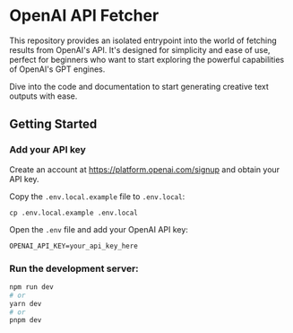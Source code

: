 # OpenAI API Fetcher

This repository provides an isolated entrypoint into the world of fetching results from OpenAI's API. It's designed for simplicity and ease of use, perfect for beginners who want to start exploring the powerful capabilities of OpenAI's GPT engines.

Dive into the code and documentation to start generating creative text outputs with ease.

## Getting Started

### Add your API key

Create an account at https://platform.openai.com/signup and obtain your API key.

Copy the `.env.local.example` file to `.env.local`:

```shell
cp .env.local.example .env.local
```

Open the `.env` file and add your OpenAI API key:

```shell
OPENAI_API_KEY=your_api_key_here
```

### Run the development server:

```bash
npm run dev
# or
yarn dev
# or
pnpm dev
```
